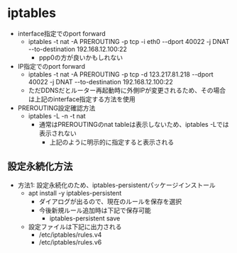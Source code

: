 # iptables

* interface指定でのport forward
  * iptables -t nat -A PREROUTING -p tcp -i eth0 --dport 40022 -j DNAT --to-destination 192.168.12.100:22
    * ppp0の方が良いかもしれない
* IP指定でのport forward
  * iptables -t nat -A PREROUTING -p tcp -d 123.217.81.218 --dport 40022 -j DNAT --to-destination 192.168.12.100:22
  * ただDDNSだとルーター再起動時に外側IPが変更されるため、その場合は上記のinterface指定する方法を使用
* PREROUTING設定確認方法
  * iptables -L -n -t nat
    * 通常はPREROUTINGのnat tableは表示しないため、iptables -Lでは表示されない
      * 上記のように明示的に指定すると表示される

## 設定永続化方法

* 方法1: 設定永続化のため、iptables-persistentパッケージインストール
  * apt install -y iptables-persistent
    * ダイアログが出るので、現在のルールを保存を選択
    * 今後新規ルール追加時は下記で保存可能
      * iptables-persistent save
  * 設定ファイルは下記に出力される
    * /etc/iptables/rules.v4
    * /etc/iptables/rules.v6
    